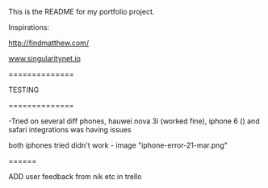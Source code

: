 This is the README for my portfolio project.

Inspirations:

http://findmatthew.com/

www.singularitynet.io

==============

TESTING

==============

-Tried on several diff phones, hauwei nova 3i (worked fine), iphone 6 () and safari integrations was having issues

both iphones tried didn't work - image "iphone-error-21-mar.png"


======

ADD user feedback from nik etc in trello

